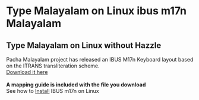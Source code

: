 # Type Malayalam on Linux ibus m17n Malayalam

## Type Malayalam on Linux without Hazzle

Pacha Malayalam project has released an IBUS M17n Keyboard layout based on the ITRANS transliteration scheme.
<br>
[Download it here](https://github.com/projectpacha/keyboard/files/8053416/mikama.zip)
<br><br>
**A mapping guide is included with the file you download**
<br>
See how to [Install](https://www.howtoinstall.me/ubuntu/18-04/ibus-m17n/) IBUS m17n on Linux


